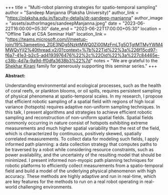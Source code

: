 +++
title = "Multi-robot planning strategies for spatio-temporal sampling"
author = "Sandeep Manjanna (Plaksha University)"
author_link = "https://plaksha.edu.in/faculty-details/dr-sandeep-manjanna"
author_image = "assets/authorImages/sandeepManjanna.jpeg"
date = "2023-06-22T16:00:00+05:30"
date_end = "2023-06-22T17:00:00+05:30"
location = "Offline Talk at CSA Seminar Hall"
location_link = "https://teams.microsoft.com/l/meetup-join/19%3ameeting_ZGE3NDg5NzktMWQ0Zi00MzFmLTg5OTgtMTMyYWM4MWQyYjI2%40thread.v2/0?context=%7b%22Tid%22%3a%226f15cd97-f6a7-41e3-b2c5-ad4193976476%22%2c%22Oid%22%3a%227c84465e-c38b-4d7a-9a9d-ff0dfa3638b3%22%7d"
notes = "We are grateful to the <a href = "https://www.accel.com/people/shekhar-kirani" target= "_blank">Shekhar Kirani</a> family for generously supporting this seminar series."
+++

<b>Abstract:</b> 

Understanding environmental and ecological processes, such as the health of coral reefs, or plankton blooms, or 
oil spills, requires persistent sampling of physical phenomena at spatio-temporal scales. In my research, I propose 
that efficient robotic sampling of a spatial field with regions of high local variance (hotspots) requires adaptive 
non-uniform sampling techniques. In this talk, I present algorithms and strategies to achieve efficient robotic 
sampling and reconstruction of non-uniform spatial fields. Spatial fields commonly occurring in nature consist of 
hotspots exhibiting extreme measurements and much higher spatial variability than the rest of the field, which is 
characterized by continuous, positively skewed, spatially correlated measurements. To collect data for modeling such 
fields, I apply informed path planning: a data collection strategy that computes paths to be traversed by a robot 
while considering resource constraints, such as power availability, and the uncertainty of the resulting model that 
should be minimized. I present informed non-myopic path planning techniques for robotic platforms to efficiently 
collect measurements from a spatio-temporal field and build a model of the underlying physical phenomenon with high 
accuracy. These methods are highly adaptive and run in real-time, which are key features for the methods to run on a 
real robot operating in real-world challenging environments.

